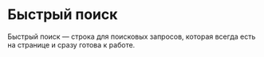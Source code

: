 # Быстрый поиск

Быстрый поиск — строка для поисковых запросов, которая всегда есть на странице и сразу готова к работе.